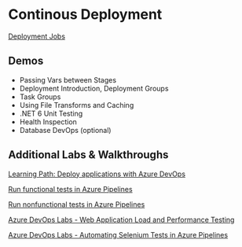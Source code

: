 # Continous Deployment

[Deployment Jobs](https://docs.microsoft.com/en-us/azure/devops/pipelines/process/deployment-jobs?view=azure-devops)


## Demos

- Passing Vars between Stages
- Deployment Introduction, Deployment Groups
- Task Groups
- Using File Transforms and Caching
- .NET 6 Unit Testing
- Health Inspection
- Database DevOps (optional)

## Additional Labs & Walkthroughs

[Learning Path: Deploy applications with Azure DevOps](https://docs.microsoft.com/en-us/learn/paths/deploy-applications-with-azure-devops/)

[Run functional tests in Azure Pipelines](https://docs.microsoft.com/en-us/learn/modules/run-functional-tests-azure-pipelines/)

[Run nonfunctional tests in Azure Pipelines](https://docs.microsoft.com/en-us/learn/modules/run-non-functional-tests-azure-pipelines/)

[Azure DevOps Labs - Web Application Load and Performance Testing](https://azuredevopslabs.com/labs/azuredevops/load/)

[Azure DevOps Labs - Automating Selenium Tests in Azure Pipelines](https://www.azuredevopslabs.com/labs/vstsextend/Selenium/)
